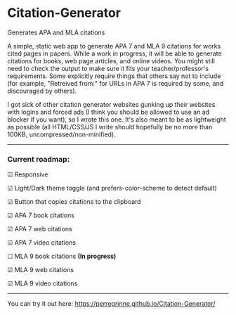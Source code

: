 # Citation-Generator
Generates APA and MLA citations

A simple, static web app to generate APA 7 and MLA 9 citations for works cited pages in papers. While a work in progress, it will be able to generate citations for books, web page articles, and online videos. You might still need to check the output to make sure it fits your teacher/professor's requirements. Some explicitly require things that others say not to include (for example, "Retreived from:" for URLs in APA 7 is required by some, and discouraged by others).

I got sick of other citation generator websites gunking up their websites with logins and forced ads (I think you should be allowed to use an ad blocker if you want), so I wrote this one. It's also meant to be as lightweight as possible (all HTML/CSS/JS I write should hopefully be no more than 100KB, uncompressed/non-minified).

---

### Current roadmap:

&#9745; Responsive

&#9745; Light/Dark theme toggle (and prefers-color-scheme to detect default)

&#9745; Button that copies citations to the clipboard

&#9745; APA 7 book citations

&#9745; APA 7 web citations

&#9745; APA 7 video citations

&#9744; MLA 9 book citations **(In progress)**

&#9745; MLA 9 web citations

&#9745; MLA 9 video citations

---

You can try it out here: https://perregrinne.github.io/Citation-Generator/
